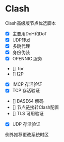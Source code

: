 # Clash
Clash高级版节点优选脚本

- [x] 主要用DoH和DoT  
- [x] UDP转发  
- [x] 多跳代理  
- [x] 身份伪装  
- [x] OPENNIC 服务  
- [] Tor  
- [] I2P  
- [x] IMCP 存活验证  
- [x] TCP 存活验证  
- [] BASE64 解码  
- [] 节点链接转Clash配置  
- [] TLS 可用验证  
- [x] UDP 存活验证  

例外推荐更改系统时区

